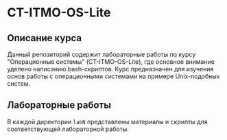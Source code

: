 # CT-ITMO-OS-Lite

## Описание курса

Данный репозиторий содержит лабораторные работы по курсу "Операционные системы" (CT-ITMO-OS-Lite), где основное внимание уделено написанию bash-скриптов. Курс предназначен для изучения основ работы с операционными системами на примере Unix-подобных систем.

## Лабораторные работы

В каждой директории `labN` представлены материалы и скрипты для соответствующей лабораторной работы.
